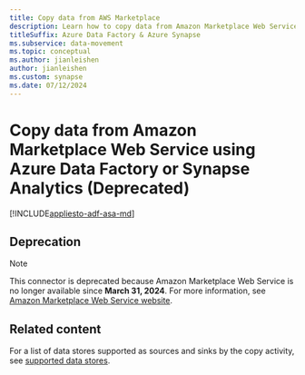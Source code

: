 ```yaml
---
title: Copy data from AWS Marketplace
description: Learn how to copy data from Amazon Marketplace Web Service to supported sink data stores using a copy activity in an Azure Data Factory or Synapse Analytics pipeline.
titleSuffix: Azure Data Factory & Azure Synapse
ms.subservice: data-movement
ms.topic: conceptual
ms.author: jianleishen
author: jianleishen
ms.custom: synapse
ms.date: 07/12/2024
---
```


# Copy data from Amazon Marketplace Web Service using Azure Data Factory or Synapse Analytics (Deprecated)

[!INCLUDE[appliesto-adf-asa-md](includes/appliesto-adf-asa-md.md)]

## Deprecation

>[!Note]
>This connector is deprecated because Amazon Marketplace Web Service is no longer available since **March 31, 2024**. For more information, see [Amazon Marketplace Web Service website](https://developer.amazonservices.com/docs/dev-guide/dg_index.html).


## Related content
For a list of data stores supported as sources and sinks by the copy activity, see [supported data stores](copy-activity-overview.md#supported-data-stores-and-formats).